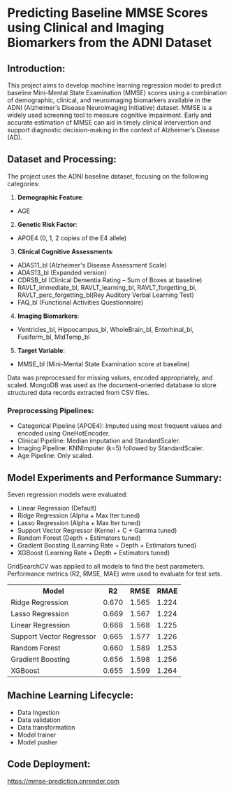 # Predicting Baseline MMSE Scores using Clinical and Imaging Biomarkers from the ADNI Dataset

## Introduction:
This project aims to develop machine learning regression model to predict baseline Mini-Mental State Examination (MMSE) scores using a combination of demographic, clinical, and neuroimaging biomarkers available in the ADNI (Alzheimer's Disease Neuroimaging Initiative) dataset. MMSE is a widely used screening tool to measure cognitive impairment. Early and accurate estimation of MMSE can aid in timely clinical intervention and support diagnostic decision-making in the context of Alzheimer’s Disease (AD).

## Dataset and Processing:  
The project uses the ADNI baseline dataset, focusing on the following categories:

1. **Demographic Feature**:
 - AGE

2. **Genetic Risk Factor**:
 - APOE4 (0, 1, 2 copies of the E4 allele)

3. **Clinical Cognitive Assessments**: 
 - ADAS11_bl (Alzheimer's Disease Assessment Scale)
 - ADAS13_bl (Expanded version)
 - CDRSB_bl (Clinical Dementia Rating – Sum of Boxes at baseline)
 - RAVLT_immediate_bl, RAVLT_learning_bl, RAVLT_forgetting_bl, RAVLT_perc_forgetting_bl(Rey Auditory Verbal Learning Test)
 - FAQ_bl (Functional Activities Questionnaire)

4. **Imaging Biomarkers**:  
 - Ventricles_bl, Hippocampus_bl, WholeBrain_bl, Entorhinal_bl, Fusiform_bl, MidTemp_bl

5. **Target Variable**:
 - MMSE_bl (Mini-Mental State Examination score at baseline)


Data was preprocessed for missing values, encoded appropriately, and scaled. MongoDB was used as the document-oriented database to store structured data records extracted from CSV files.
### Preprocessing Pipelines:
- Categorical Pipeline (APOE4): Imputed using most frequent values and encoded using OneHotEncoder.
- Clinical Pipeline: Median imputation and StandardScaler.
- Imaging Pipeline: KNNImputer (k=5) followed by StandardScaler.
- Age Pipeline: Only scaled.


## Model Experiments and Performance Summary:  
Seven regression models were evaluated:
- Linear Regression (Default)
- Ridge Regression (Alpha + Max Iter tuned)
- Lasso Regression (Alpha + Max Iter tuned)
- Support Vector Regressor (Kernel + C + Gamma tuned)
- Random Forest (Depth + Estimators tuned)
- Gradient Boosting (Learning Rate + Depth + Estimators tuned)
- XGBoost (Learning Rate + Depth + Estimators tuned)

GridSearchCV was applied to all models to find the best parameters. Performance metrics (R2, RMSE, MAE) were used to evaluate for test sets.
<table>
  <tr>
    <th>Model</th>
    <th>R2</th>
    <th>RMSE</th>
    <th>RMAE</th>
  </tr>
  <tr>
    <td>Ridge Regression</td>
    <td>0.670</td>
    <td>1.565</td>
    <td>1.224</td>
  </tr>
  <tr>
    <td>Lasso Regression </td>
    <td>0.669</td>
    <td>1.567</td>
    <td>1.224</td>
  </tr>
  <tr>
    <td>Linear Regression</td>
    <td>0.668</td>
    <td>1.568</td>
    <td>1.225</td>
  </tr>
  <tr>
    <td>Support Vector Regressor</td>
    <td>0.665</td>
    <td>1.577</td>
    <td>1.226</td>
  </tr>
  <tr>
    <td>Random Forest</td>
    <td>0.660</td>
    <td>1.589</td>
    <td>1.253</td>
  </tr>
  <tr>
    <td>Gradient Boosting</td>
    <td>0.656</td>
    <td>1.598</td>
    <td>1.256</td>
  </tr>
  <tr>
    <td>XGBoost</td>
    <td>0.655</td>
    <td>1.599</td>
    <td>1.264</td>
  </tr>
</table>


## Machine Learning Lifecycle:
- Data Ingestion 
- Data validation
- Data transformation
- Model trainer
- Model pusher

## Code Deployment:
https://mmse-prediction.onrender.com

